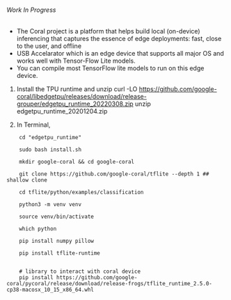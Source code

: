 ###### Work In Progress ######

- The Coral project is a platform that helps build local (on-device) inferencing that captures the essence of edge deployments: fast, close to the user, and offline
- USB Accelarator which is an edge device that supports all major OS and works well with Tensor-Flow Lite models.
- You can compile most TensorFlow lite models to run on this edge device.

1. Install the TPU runtime and unzip 
curl -LO https://github.com/google-coral/libedgetpu/releases/download/release-grouper/edgetpu_runtime_20220308.zip
unzip edgetpu_runtime_20201204.zip

2. In Terminal, 

```
    cd "edgetpu_runtime"

    sudo bash install.sh

    mkdir google-coral && cd google-coral

    git clone https://github.com/google-coral/tflite --depth 1 ## shallow clone 

    cd tflite/python/examples/classification 

    python3 -m venv venv

    source venv/bin/activate

    which python

    pip install numpy pillow

    pip install tflite-runtime


    # library to interact with coral device
    pip install https://github.com/google-coral/pycoral/release/download/release-frogs/tflite_runtime_2.5.0-cp38-macosx_10_15_x86_64.whl
